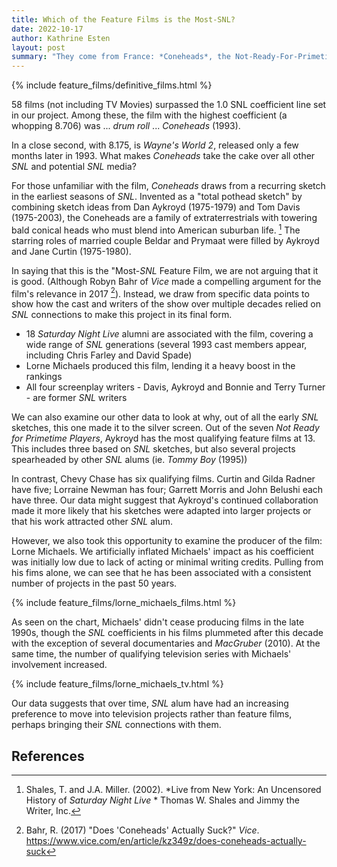 ```yaml
---
title: Which of the Feature Films is the Most-SNL?
date: 2022-10-17
author: Kathrine Esten
layout: post
summary: "They come from France: *Coneheads*, the Not-Ready-For-Primetime Players, and the SNL coefficient*"
---
```


{% include feature_films/definitive_films.html %}

58 films (not including TV Movies) surpassed the 1.0 SNL coefficient line set in our project. Among these, the film with the highest coefficient (a whopping 8.706) was ... *drum roll* ... *Coneheads* (1993).

In a close second, with 8.175, is *Wayne's World 2*, released only a few months later in 1993. What makes *Coneheads* take the cake over all other *SNL* and potential *SNL* media?

For those unfamiliar with the film, *Coneheads* draws from a recurring sketch in the earliest seasons of *SNL*. Invented as a "total pothead sketch" by combining sketch ideas from Dan Aykroyd (1975-1979) and Tom Davis (1975-2003), the Coneheads are a family of extraterrestrials with towering bald conical heads who must blend into American suburban life. [^1] The starring roles of married couple Beldar and Prymaat were filled by Aykroyd and Jane Curtin (1975-1980).

In saying that this is the "Most-*SNL* Feature Film, we are not arguing that it is good. (Although Robyn Bahr of *Vice* made a compelling argument for the film's relevance in 2017 [^2]). Instead, we draw from specific data points to show how the cast and writers of the show over multiple decades relied on *SNL* connections to make this project in its final form.

* 18 *Saturday Night Live* alumni are associated with the film, covering a wide range of *SNL* generations (several 1993 cast members appear, including Chris Farley and David Spade)
* Lorne Michaels produced this film, lending it a heavy boost in the rankings
* All four screenplay writers - Davis, Aykroyd and Bonnie and Terry Turner - are former *SNL* writers

We can also examine our other data to look at why, out of all the early *SNL* sketches, this one made it to the silver screen. Out of the seven *Not Ready for Primetime Players*, Aykroyd has the most qualifying feature films at 13. This includes three based on *SNL* sketches, but also several projects spearheaded by other *SNL* alums (ie. *Tommy Boy* (1995))

In contrast, Chevy Chase has six qualifying films. Curtin and Gilda Radner have five; Lorraine Newman has four; Garrett Morris and John Belushi each have three. Our data might suggest that Aykroyd's continued collaboration made it more likely that his sketches were adapted into larger projects or that his work attracted other *SNL* alum. 

However, we also took this opportunity to examine the producer of the film: Lorne Michaels. We artificially inflated Michaels' impact as his coefficient was initially low due to lack of acting or minimal writing credits. Pulling from his fims alone, we can see that he has been associated with a consistent number of projects in the past 50 years.

{% include feature_films/lorne_michaels_films.html %} 

As seen on the chart, Michaels' didn't cease producing films in the late 1990s, though the *SNL* coefficients in his films plummeted after this decade with the exception of several documentaries and *MacGruber* (2010). At the same time, the number of qualifying television series with Michaels' involvement increased. 

{% include feature_films/lorne_michaels_tv.html %}

Our data suggests that over time, *SNL* alum have had an increasing preference to move into television projects rather than feature films, perhaps bringing their *SNL* connections with them. 

## References
 
[^1]: Shales, T. and J.A. Miller. (2002). *Live from New York: An Uncensored History of *Saturday Night Live* * Thomas W. Shales and Jimmy the Writer, Inc. 
[^2]: Bahr, R. (2017) "Does 'Coneheads' Actually Suck?" *Vice*. https://www.vice.com/en/article/kz349z/does-coneheads-actually-suck